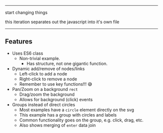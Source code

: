 

---

start changing things 

this iteration separates out the javascript into it's own file

---

## Features
* Uses ES6 class
  * Non-trivial example.
    * Has structure, not one gigantic function.
* Dynamic add/remove of nodes/links
  * Left-click to add a node
  * Right-click to remove a node
  * Remember to use key functions!!! :sweat_smile:
* Pan/Zoom on a background `rect`
  * Drag/zoom the background
  * Allows for background (click) events
* Groups instead of direct circles
  * Most examples have a `circle` element directly on the svg
  * This example has a group with circles and labels
  * Common functionality goes on the group, e.g. click, drag, etc.
  * Also shows merging of `enter` data join